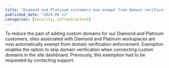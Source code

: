```yaml
---
title: "Diamond and Platinum customers now exempt from domain verification enforcement"
published_date: "2024-09-11"
categories: [security, infrastructure]
---
```

To reduce the pain of adding custom domains for our Diamond and Platinum customers, sites associated with Diamond and Platinum workspaces are now automatically exempt from domain verification enforcement. Exemption enables the option to skip domain verification when connecting custom domains in the site dashboard. Previously, this exemption had to be requested by contacting support.
